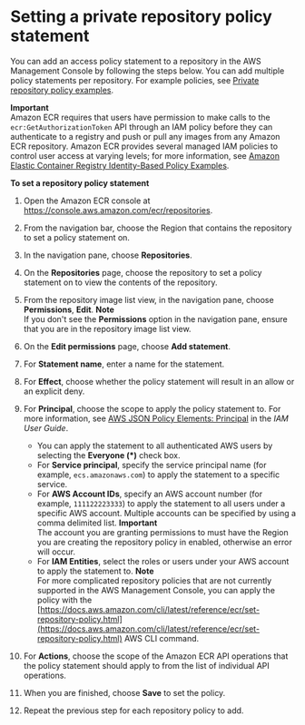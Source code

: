# Setting a private repository policy statement<a name="set-repository-policy"></a>

You can add an access policy statement to a repository in the AWS Management Console by following the steps below\. You can add multiple policy statements per repository\. For example policies, see [Private repository policy examples](repository-policy-examples.md)\.

**Important**  
Amazon ECR requires that users have permission to make calls to the `ecr:GetAuthorizationToken` API through an IAM policy before they can authenticate to a registry and push or pull any images from any Amazon ECR repository\. Amazon ECR provides several managed IAM policies to control user access at varying levels; for more information, see [Amazon Elastic Container Registry Identity\-Based Policy Examples](security_iam_id-based-policy-examples.md)\.

**To set a repository policy statement**

1. Open the Amazon ECR console at [https://console\.aws\.amazon\.com/ecr/repositories](https://console.aws.amazon.com/ecr/repositories)\.

1. From the navigation bar, choose the Region that contains the repository to set a policy statement on\.

1. In the navigation pane, choose **Repositories**\.

1. On the **Repositories** page, choose the repository to set a policy statement on to view the contents of the repository\.

1. From the repository image list view, in the navigation pane, choose **Permissions**, **Edit**\.
**Note**  
If you don't see the **Permissions** option in the navigation pane, ensure that you are in the repository image list view\.

1. On the **Edit permissions** page, choose **Add statement**\.

1. For **Statement name**, enter a name for the statement\.

1. For **Effect**, choose whether the policy statement will result in an allow or an explicit deny\.

1. For **Principal**, choose the scope to apply the policy statement to\. For more information, see [AWS JSON Policy Elements: Principal](https://docs.aws.amazon.com/IAM/latest/UserGuide/reference_policies_elements_principal.html) in the *IAM User Guide*\.
   + You can apply the statement to all authenticated AWS users by selecting the **Everyone \(\*\)** check box\.
   + For **Service principal**, specify the service principal name \(for example, `ecs.amazonaws.com`\) to apply the statement to a specific service\.
   + For **AWS Account IDs**, specify an AWS account number \(for example, `111122223333`\) to apply the statement to all users under a specific AWS account\. Multiple accounts can be specified by using a comma delimited list\.
**Important**  
The account you are granting permissions to must have the Region you are creating the repository policy in enabled, otherwise an error will occur\.
   + For **IAM Entities**, select the roles or users under your AWS account to apply the statement to\.
**Note**  
For more complicated repository policies that are not currently supported in the AWS Management Console, you can apply the policy with the [https://docs.aws.amazon.com/cli/latest/reference/ecr/set-repository-policy.html](https://docs.aws.amazon.com/cli/latest/reference/ecr/set-repository-policy.html) AWS CLI command\.

1. For **Actions**, choose the scope of the Amazon ECR API operations that the policy statement should apply to from the list of individual API operations\.

1. When you are finished, choose **Save** to set the policy\.

1. Repeat the previous step for each repository policy to add\.